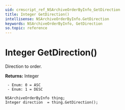 ```yaml
---
uid: crmscript_ref_NSArchiveOrderByInfo_GetDirection
title: Integer GetDirection()
intellisense: NSArchiveOrderByInfo.GetDirection
keywords: NSArchiveOrderByInfo, GetDirection
so.topic: reference
---
```


# Integer GetDirection()

Direction to order.

**Returns:** Integer

     - Enum: 0 = ASC 
     - Enum: 1 = DESC 

```crmscript
NSArchiveOrderByInfo thing;
Integer direction  = thing.GetDirection();
```

